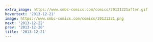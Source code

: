 ```yaml
---
extra_image: https://www.smbc-comics.com/comics/20131221after.gif
hovertext: '2013-12-21'
image: https://www.smbc-comics.com/comics/20131221.png
next: '2013-12-22'
prev: '2013-12-20'
title: '2013-12-21'
---
```

